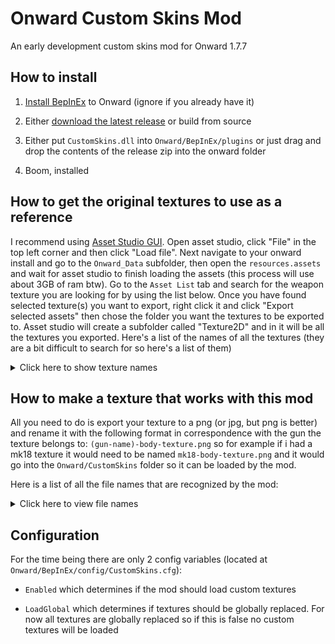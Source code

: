 # Onward Custom Skins Mod 
An early development custom skins mod for Onward 1.7.7

## How to install

1. [Install BepInEx](https://github.com/BepInEx/BepInEx/wiki/Installation) to Onward (ignore if you already have it)

2. Either [download the latest release](https://github.com/Zman2024/Onward-CustomSkins/releases/latest) or build from source

3. Either put `CustomSkins.dll` into `Onward/BepInEx/plugins` or just drag and drop the contents of the release zip into the onward folder

4. Boom, installed

## How to get the original textures to use as a reference
I recommend using [Asset Studio GUI](https://github.com/Perfare/AssetStudio). Open asset studio, click "File" in the top left corner 
and then click "Load file". Next navigate to your onward install and go to the `Onward_Data` subfolder, then open the `resources.assets`
and wait for asset studio to finish loading the assets (this process will use about 3GB of ram btw). Go to the `Asset List` tab and search 
for the weapon texture you are looking for by using the list below. Once you have found selected texture(s) you want to export, right click it
and click "Export selected assets" then chose the folder you want the textures to be exported to. Asset studio will create a subfolder 
called "Texture2D" and in it will be all the textures you exported. Here's a list of the names of all the textures (they are a bit difficult to search for
so here's a list of them)

<details>
<summary>Click here to show texture names</summary>

```
 Gun                 Asset Name
MK18:         WPNT_MK18_AlbedoTransparency
Glock17:      glock_17_dif
AK12:         ak12_dif
G3A3:         g3a3_rifle_dif
M16A4:        m16a4_dif
M1911:        T_1911_ALB
MK16:         Rifle_Sand_D
AUG:          aug_diffuse
AK5C:         T_KA5C_ALB
M9:           m9_diffuse
M1014:        m1014_diffuse
MP5:          WPNT_MP5_AlbedoTransparency
P90:          T_SMG90_Albedo
552Commando:  552_commando_diff
M249:         m249_body_dif
M40A5:        m40a5_body_dif
MK17:         Rifle_Black_D
M39EMR:       m39_dif
TT30:         TT_COL
SKS:          sks_dif
AKM:          akm_diff
Makarov:      makarov_dif
FiveSeven:    fn_five_seven_black_dif
Flaregun:     flare_gun_dif
SPAS-12:      T_Shot12_ALB
Famas:        famas_body_dif
PKM:          pkm_body_dif
SVD:          svd_body_dif
AKS74u:       ak74u_dif
G36C:         g36c_body_diffuse
AS-VAL:       T_KA_Val_Black_ALB
RPG7:         rpg_7_dif
SV98:         sv98_body_dif
G3A3Auto:     g3a3_rifle_dif
```
</details>

## How to make a texture that works with this mod

All you need to do is export your texture to a png (or jpg, but png is better) and rename it with the 
following format in correspondence with the gun the texture belongs to: `(gun-name)-body-texture.png`
so for example if i had a mk18 texture it would need to be named `mk18-body-texture.png` and it would go
into the `Onward/CustomSkins` folder so it can be loaded by the mod. 

Here is a list of all the file names that are recognized by the mod: 
<details>
<summary>Click here to view file names</summary>

```
mk18-body-texture
glock17-body-texture
ak12-body-texture
g3a3-body-texture
m16a4-body-texture
m1911-body-texture
mk16-body-texture
aug-body-texture
ak5c-body-texture
m9-body-texture
m1014-body-texture
mp5-body-texture
p90-body-texture
552commando-body-texture
l86a2-lsw-body-texture
m249-body-texture
m40a5-body-texture
mk17-body-texture
m39emr-body-texture
tt30-body-texture
sks-body-texture
akm-body-texture
makarov-body-texture
fiveseven-body-texture
flaregun-body-texture
spas12-body-texture
famas-body-texture
pkm-body-texture
svd-body-texture
aks74u-body-texture
g36c-body-texture
asval-body-texture
tar21-body-texture
rpg7-body-texture
sv98-body-texture
g3a3-auto-body-texture

m18-smoke-white-body-texture
m18-smoke-green-body-texture
m18-smoke-red-body-texture
flashbang-body-texture
frag-grenade-body-texture
syringe-body-texture
molotov-and-lighter-body-texture
c4-and-detonator-body-texture
```
</details>

## Configuration

For the time being there are only 2 config variables (located at `Onward/BepInEx/config/CustomSkins.cfg`):

* `Enabled` which determines if the mod should load custom textures

* `LoadGlobal` which determines if textures should be globally replaced.
For now all textures are globally replaced so if this is false no custom textures will be loaded
